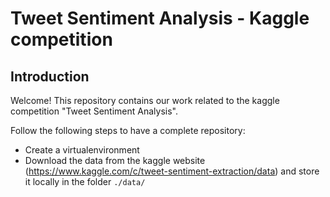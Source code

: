 # Tweet Sentiment Analysis - Kaggle competition

## Introduction
Welcome! This repository contains our work related to the kaggle competition "Tweet Sentiment Analysis". 

Follow the following steps to have a complete repository:
- Create a virtualenvironment 
- Download the data from the kaggle website (https://www.kaggle.com/c/tweet-sentiment-extraction/data) and store it locally in the folder `./data/`
